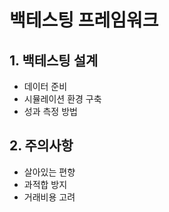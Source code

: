# 백테스팅 프레임워크

## 1. 백테스팅 설계
- 데이터 준비
- 시뮬레이션 환경 구축
- 성과 측정 방법

## 2. 주의사항
- 살아있는 편향
- 과적합 방지
- 거래비용 고려 